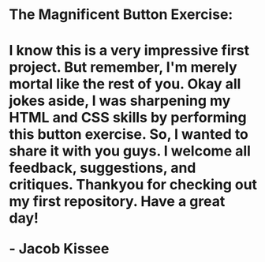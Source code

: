 <h1>The Magnificent Button Exercise:<h1> 
<p>
	I know this is a very impressive first project. But remember, I'm merely mortal like the rest of you. Okay all jokes aside, I was sharpening my HTML and CSS skills by performing this button exercise. So, I wanted to share it with you guys. I welcome all feedback, 
  suggestions, and critiques. Thankyou for checking out my first repository. 
	Have a great day!
</p>
<p>
	  - Jacob Kissee
</p>



	


